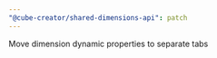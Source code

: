 ```yaml
---
"@cube-creator/shared-dimensions-api": patch
---
```


Move dimension dynamic properties to separate tabs
